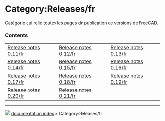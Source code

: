 # Category:Releases/fr
Catégorie qui relie toutes les pages de publication de versions de FreeCAD.

### Contents

|     |     |     |
| --- | --- | --- |
| [Release notes 0.11/fr](Release_notes_0.11/fr.md) | [Release notes 0.12/fr](Release_notes_0.12/fr.md) | [Release notes 0.13/fr](Release_notes_0.13/fr.md) |
| [Release notes 0.14/fr](Release_notes_0.14/fr.md) | [Release notes 0.15/fr](Release_notes_0.15/fr.md) | [Release notes 0.16/fr](Release_notes_0.16/fr.md) |
| [Release notes 0.17/fr](Release_notes_0.17/fr.md) | [Release notes 0.18/fr](Release_notes_0.18/fr.md) | [Release notes 0.19/fr](Release_notes_0.19/fr.md) |
| [Release notes 0.20/fr](Release_notes_0.20/fr.md) | [Release notes 0.21/fr](Release_notes_0.21/fr.md) |



---
![](images/Right_arrow.png) [documentation index](../README.md) > Category:Releases/fr
